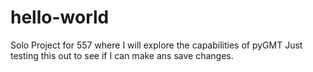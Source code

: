 # hello-world
Solo Project for 557 where I will explore the capabilities of pyGMT
Just testing this out to see if I can make ans save changes.
